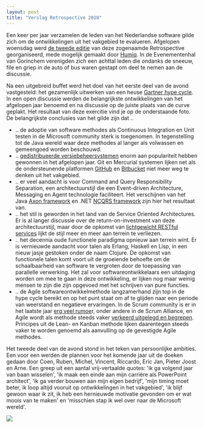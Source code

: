 ```yaml
---
layout: post
title: "Verslag Retrospective 2010"
---
```


Een keer per jaar verzamelen de leden van het Nederlandse software gilde zich om de ontwikkelingen uit het vakgebied te evalueren. Afgelopen woensdag werd [de tweede editie](http://devnology.nl/nl/bijeenkomsten/details/29-retrospective-2010) van deze zogenaamde Retrospective georganiseerd, mede mogelijk gemaakt door [Humiq](http://www.humiq.nl/). In de Evenementenhal van Gorinchem verenigden zich een achttal leden die ondanks de sneeuw, file en griep in de auto of bus waren gestapt om deel te nemen aan de discussie.

Na een uitgebreid buffet werd het doel van het eerste deel van de avond vastgesteld: het gezamenlijk uitwerken van een heuse [Gartner hype cycle](http://www.gartner.com/technology/research/methodologies/hype-cycle.jsp). In een open discussie werden de belangrijkste ontwikkelingen van het afgelopen jaar benoemd en na discussie op de juiste plaats van de curve geplakt. Het resultaat van deze exercitie vind je op de onderstaande foto. De belangrijkste conclusies van het gilde zijn dat ..

*   .. de adoptie van software methodes als Continuous Integration en Unit testen in de Microsoft community sterk is toegenomen. In tegenstelling tot de Java wereld waar deze methodes al langer als volwassen en gemeengoed worden beschouwd.&nbsp;
*   .. [gedistribueerde versiebeheersystemen](http://martinfowler.com/bliki/FeatureBranch.html) enorm aan populariteit hebben gewonnen in het afgelopen jaar. Git en Mercurial systemen lijken net als de ondersteunende platformen [GitHub](https://github.com/) en [Bitbucket](http://bitbucket.org/) niet meer weg te denken uit het vakgebied.
*   .. er veel aandacht is voor Command and Query Responsibility Separation, een architectuurstijl die een Event-driven Architecture, Messaging en Agent technologie faciliteert. Het verschijnen van het Java [Axon framework](http://code.google.com/p/axonframework/) en .NET [NCQRS framework](http://ncqrs.org/) zijn hier het resultaat van.
*   .. het stil is geworden in het land van de Service Oriented Architectures. Er is al langer discussie over de return-on-investment van deze architectuurstijl, maar door de opkomst van [lichtgewicht RESTful services](http://www.infoq.com/minibooks/emag-03-2010-rest) lijkt de stijl meer en meer aan terrein te verliezen.
*   .. het decennia oude functionele paradigma opnieuw aan terrein wint. Er is vernieuwde aandacht voor talen als Erlang, Haskell en Lisp, in een nieuw jasje gestoken onder de naam Clojure. De opkomst van functionele talen komt voort uit de groeiende behoefte om de schaalbaarheid van software te vergroten door de toepassing van parallelle verwerking. Het zal voor softwareontwikkelaars een uitdaging worden om mee te gaan in deze ontwikkeling, er lijken nog maar weinig mensen te zijn die zijn opgevoed met het schrijven van pure functies.
*   .. de Agile softwareontwikkelmethode langzamerhand zijn top in de hype cycle bereikt en op het punt staat om af te glijden naar een periode van weerstand en negatieve ervaringen. In de Scrum community is er in het laatste jaar [erg veel rumoe](http://agileanarchy.wordpress.com/2010/10/12/the-scrum-compliance/)r, onder andere in de Scrum Alliance, en Agile wordt als methode steeds vaker [verkeerd uitgelegd en begrepen](http://www.halfarsedagilemanifesto.org/). Principes uit de Lean- en Kanban methode lijken daarentegen steeds vaker te worden genoemd als aanvulling op de gevestigde Agile methodes.

Het tweede deel van de avond stond in het teken van persoonlijke ambities. Een voor een werden de plannen voor het komende jaar uit de doeken gedaan door Coen, Ruben, Michel, Vincent, Riccardo, Eric Jan, Pieter Joost en Arne. Een greep uit een aantal vrij-vertaalde quotes: 'ik ga volgend jaar van baan wisselen', 'ik maak een einde aan mijn carriëre als PowerPoint architect', 'ik ga verder bouwen aan mijn eigen bedrijf', 'mijn timing moet beter, ik loop altijd vooruit op ontwikkelingen in het vakgebied', 'ik blijf gewoon waar ik zit, ik heb een hernieuwde motivatie gevonden om er wat moois van te maken' en 'misschien stap ik wel over naar de Microsoft wereld'.

![](images/stories/img_0361.jpg)
